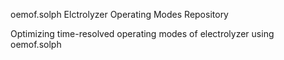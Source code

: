 oemof.solph Elctrolyzer Operating Modes Repository

Optimizing time-resolved operating modes of electrolyzer using oemof.solph
